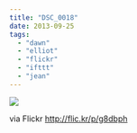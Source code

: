```yaml
---
title: "DSC_0018"
date: 2013-09-25
tags: 
  - "dawn"
  - "elliot"
  - "flickr"
  - "ifttt"
  - "jean"
---
```


![](http://farm4.staticflickr.com/3749/9926943326_a62769cece_b.jpg)  

  
  
via Flickr http://flic.kr/p/g8dbph
